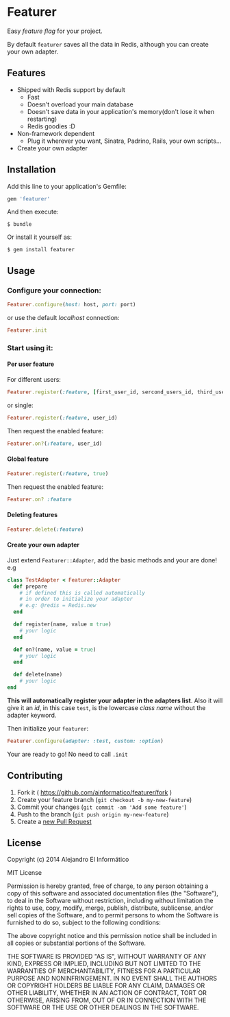 # Featurer
Easy _feature flag_ for your project.

By default `featurer` saves all the data in Redis, although you can create your own adapter.

## Features

* Shipped with Redis support by default
  * Fast
  * Doesn't overload your main database
  * Doesn't save data in your application's memory(don't lose it when restarting)
  * Redis goodies :D
* Non-framework dependent
  * Plug it wherever you want, Sinatra, Padrino, Rails, your own scripts...
* Create your own adapter

## Installation

Add this line to your application's Gemfile:

```ruby
gem 'featurer'
```

And then execute:

    $ bundle

Or install it yourself as:

    $ gem install featurer

## Usage

### Configure your connection:
```ruby
Featurer.configure(host: host, port: port)
```

or use the default _localhost_ connection:

```ruby
Featurer.init
```

### Start using it:

#### Per user feature

For different users:

```ruby
Featurer.register(:feature, [first_user_id, sercond_users_id, third_user_id])
```

or single:

```ruby
Featurer.register(:feature, user_id)
```

Then request the enabled feature:

```ruby
Featurer.on?(:feature, user_id)
```

#### Global feature

```ruby
Featurer.register(:feature, true)
```

Then request the enabled feature:

```ruby
Featurer.on? :feature
```

#### Deleting features

```ruby
Featurer.delete(:feature)
```

#### Create your own adapter

Just extend `Featurer::Adapter`, add the basic methods and your are done! e.g

```ruby
class TestAdapter < Featurer::Adapter
  def prepare
    # if defined this is called automatically
    # in order to initialize your adapter
    # e.g: @redis = Redis.new
  end

  def register(name, value = true)
    # your logic
  end

  def on?(name, value = true)
    # your logic
  end

  def delete(name)
    # your logic
end
```

**This will automatically register your adapter in the adapters list**.
Also it will give it an _id_, in this case `test`, is the lowercase _class name_ without
the adapter keyword.

Then initialize your `featurer`:

```ruby
Featurer.configure(adapter: :test, custom: :option)
```

Your are ready to go! No need to call `.init`


## Contributing

1. Fork it ( https://github.com/ainformatico/featurer/fork )
2. Create your feature branch (`git checkout -b my-new-feature`)
3. Commit your changes (`git commit -am 'Add some feature'`)
4. Push to the branch (`git push origin my-new-feature`)
5. Create a [new Pull Request](https://github.com/ainformatico/featurer/compare)

## License

Copyright (c) 2014 Alejandro El Informático

MIT License

Permission is hereby granted, free of charge, to any person obtaining
a copy of this software and associated documentation files (the
"Software"), to deal in the Software without restriction, including
without limitation the rights to use, copy, modify, merge, publish,
distribute, sublicense, and/or sell copies of the Software, and to
permit persons to whom the Software is furnished to do so, subject to
the following conditions:

The above copyright notice and this permission notice shall be
included in all copies or substantial portions of the Software.

THE SOFTWARE IS PROVIDED "AS IS", WITHOUT WARRANTY OF ANY KIND,
EXPRESS OR IMPLIED, INCLUDING BUT NOT LIMITED TO THE WARRANTIES OF
MERCHANTABILITY, FITNESS FOR A PARTICULAR PURPOSE AND
NONINFRINGEMENT. IN NO EVENT SHALL THE AUTHORS OR COPYRIGHT HOLDERS BE
LIABLE FOR ANY CLAIM, DAMAGES OR OTHER LIABILITY, WHETHER IN AN ACTION
OF CONTRACT, TORT OR OTHERWISE, ARISING FROM, OUT OF OR IN CONNECTION
WITH THE SOFTWARE OR THE USE OR OTHER DEALINGS IN THE SOFTWARE.
